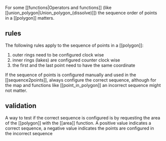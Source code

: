 For some [[functions|Operators and functions]] (like [[union_polygon|Union_polygon_(dissolve)]]) the sequence order of points in a [[polygon]] matters.

## rules

The following rules apply to the sequence of points in a [[polygon]]:

1.  outer rings need to be configured clock wise
2.  inner rings (lakes) are configured counter clock wise
3.  the first and the last point need to have the same coordinate

If the sequence of points is configured manually and used in the [[sequence2points]], always configure the correct sequence, although for the map and functions like [[point_in_polygon]] an incorrect sequence might not matter.

## validation

A way to test if the correct sequence is configured is by requesting the area of the [[polygon]] with the [[area]] function.
A positive value indicates a correct sequence, a negative value indicates the points are configured in the incorrect sequence